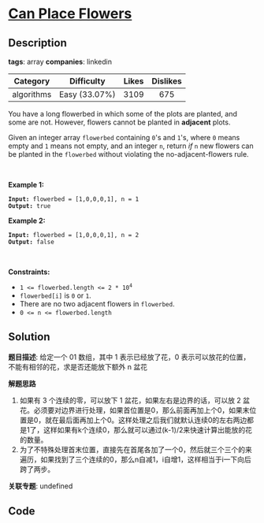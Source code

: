 # [Can Place Flowers](https://leetcode.com/problems/can-place-flowers/description/)

## Description

**tags**: array
**companies**: linkedin

| Category | Difficulty | Likes | Dislikes |
| :------: | :--------: | :---: | :------: |
| algorithms | Easy (33.07%) | 3109 | 675 |

<p>You have a long flowerbed in which some of the plots are planted, and some are not. However, flowers cannot be planted in <strong>adjacent</strong> plots.</p>

<p>Given an integer array <code>flowerbed</code> containing <code>0</code>&#39;s and <code>1</code>&#39;s, where <code>0</code> means empty and <code>1</code> means not empty, and an integer <code>n</code>, return <em>if</em> <code>n</code> new flowers can be planted in the <code>flowerbed</code> without violating the no-adjacent-flowers rule.</p>

<p>&nbsp;</p>
<p><strong>Example 1:</strong></p>
<pre><code><strong>Input:</strong> flowerbed = [1,0,0,0,1], n = 1
<strong>Output:</strong> true</code></pre><p><strong>Example 2:</strong></p>
<pre><code><strong>Input:</strong> flowerbed = [1,0,0,0,1], n = 2
<strong>Output:</strong> false</code></pre>
<p>&nbsp;</p>
<p><strong>Constraints:</strong></p>

<ul>
	<li><code>1 &lt;= flowerbed.length &lt;= 2 * 10<sup>4</sup></code></li>
	<li><code>flowerbed[i]</code> is <code>0</code> or <code>1</code>.</li>
	<li>There are no two adjacent flowers in <code>flowerbed</code>.</li>
	<li><code>0 &lt;= n &lt;= flowerbed.length</code></li>
</ul>



## Solution

**题目描述**: 给定一个 01 数组，其中 1 表示已经放了花，0 表示可以放花的位置，不能有相邻的花，求是否还能放下额外 n 盆花

**解题思路**

1. 如果有 3 个连续的零，可以放下 1 盆花，如果左右是边界的话，可以放 2 盆花。必须要对边界进行处理，如果首位置是0，那么前面再加上个0，如果末位置是0，就在最后面再加上个0。这样处理之后我们就默认连续0的左右两边都是1了，这样如果有k个连续0，那么就可以通过(k-1)/2来快速计算出能放的花的数量。
2. 为了不特殊处理首末位置，直接先在首尾各加了一个0，然后就三个三个的来遍历，如果找到了三个连续的0，那么n自减1，i自增1，这样相当于i一下向后跨了两步。

**关联专题**: undefined

## Code